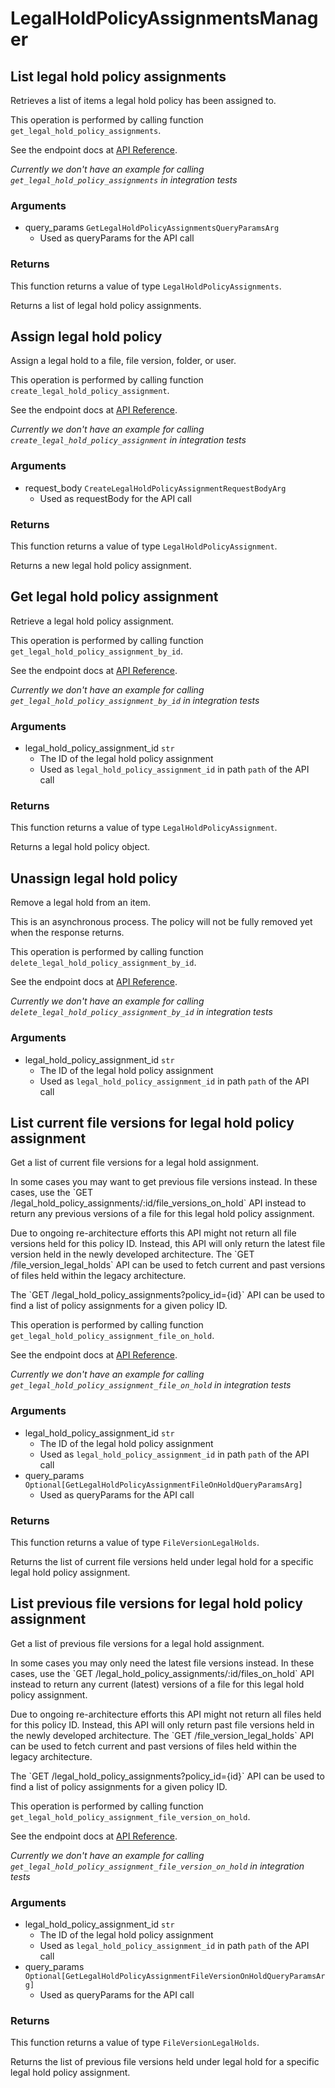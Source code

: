 # LegalHoldPolicyAssignmentsManager

## List legal hold policy assignments

Retrieves a list of items a legal hold policy has been assigned to.

This operation is performed by calling function `get_legal_hold_policy_assignments`.

See the endpoint docs at
[API Reference](https://developer.box.com/reference/get-legal-hold-policy-assignments/).

*Currently we don't have an example for calling `get_legal_hold_policy_assignments` in integration tests*

### Arguments

- query_params `GetLegalHoldPolicyAssignmentsQueryParamsArg`
  - Used as queryParams for the API call


### Returns

This function returns a value of type `LegalHoldPolicyAssignments`.

Returns a list of legal hold policy assignments.


## Assign legal hold policy

Assign a legal hold to a file, file version, folder, or user.

This operation is performed by calling function `create_legal_hold_policy_assignment`.

See the endpoint docs at
[API Reference](https://developer.box.com/reference/post-legal-hold-policy-assignments/).

*Currently we don't have an example for calling `create_legal_hold_policy_assignment` in integration tests*

### Arguments

- request_body `CreateLegalHoldPolicyAssignmentRequestBodyArg`
  - Used as requestBody for the API call


### Returns

This function returns a value of type `LegalHoldPolicyAssignment`.

Returns a new legal hold policy assignment.


## Get legal hold policy assignment

Retrieve a legal hold policy assignment.

This operation is performed by calling function `get_legal_hold_policy_assignment_by_id`.

See the endpoint docs at
[API Reference](https://developer.box.com/reference/get-legal-hold-policy-assignments-id/).

*Currently we don't have an example for calling `get_legal_hold_policy_assignment_by_id` in integration tests*

### Arguments

- legal_hold_policy_assignment_id `str`
  - The ID of the legal hold policy assignment
  - Used as `legal_hold_policy_assignment_id` in path `path` of the API call


### Returns

This function returns a value of type `LegalHoldPolicyAssignment`.

Returns a legal hold policy object.


## Unassign legal hold policy

Remove a legal hold from an item.

This is an asynchronous process. The policy will not be
fully removed yet when the response returns.

This operation is performed by calling function `delete_legal_hold_policy_assignment_by_id`.

See the endpoint docs at
[API Reference](https://developer.box.com/reference/delete-legal-hold-policy-assignments-id/).

*Currently we don't have an example for calling `delete_legal_hold_policy_assignment_by_id` in integration tests*

### Arguments

- legal_hold_policy_assignment_id `str`
  - The ID of the legal hold policy assignment
  - Used as `legal_hold_policy_assignment_id` in path `path` of the API call


## List current file versions for legal hold policy assignment

Get a list of current file versions for a legal hold
assignment.

In some cases you may want to get previous file versions instead. In these
cases, use the &#x60;GET  /legal_hold_policy_assignments/:id/file_versions_on_hold&#x60;
API instead to return any previous versions of a file for this legal hold
policy assignment.

Due to ongoing re-architecture efforts this API might not return all file
versions held for this policy ID. Instead, this API will only return the
latest file version held in the newly developed architecture. The &#x60;GET
/file_version_legal_holds&#x60; API can be used to fetch current and past versions
of files held within the legacy architecture.

The &#x60;GET /legal_hold_policy_assignments?policy_id&#x3D;{id}&#x60; API can be used to
find a list of policy assignments for a given policy ID.

This operation is performed by calling function `get_legal_hold_policy_assignment_file_on_hold`.

See the endpoint docs at
[API Reference](https://developer.box.com/reference/get-legal-hold-policy-assignments-id-files-on-hold/).

*Currently we don't have an example for calling `get_legal_hold_policy_assignment_file_on_hold` in integration tests*

### Arguments

- legal_hold_policy_assignment_id `str`
  - The ID of the legal hold policy assignment
  - Used as `legal_hold_policy_assignment_id` in path `path` of the API call
- query_params `Optional[GetLegalHoldPolicyAssignmentFileOnHoldQueryParamsArg]`
  - Used as queryParams for the API call


### Returns

This function returns a value of type `FileVersionLegalHolds`.

Returns the list of current file versions held under legal hold for a
specific legal hold policy assignment.


## List previous file versions for legal hold policy assignment

Get a list of previous file versions for a legal hold
assignment.

In some cases you may only need the latest file versions instead. In these
cases, use the &#x60;GET  /legal_hold_policy_assignments/:id/files_on_hold&#x60; API
instead to return any current (latest) versions of a file for this legal hold
policy assignment.

Due to ongoing re-architecture efforts this API might not return all files
held for this policy ID. Instead, this API will only return past file versions
held in the newly developed architecture. The &#x60;GET /file_version_legal_holds&#x60;
API can be used to fetch current and past versions of files held within the
legacy architecture.

The &#x60;GET /legal_hold_policy_assignments?policy_id&#x3D;{id}&#x60; API can be used to
find a list of policy assignments for a given policy ID.

This operation is performed by calling function `get_legal_hold_policy_assignment_file_version_on_hold`.

See the endpoint docs at
[API Reference](https://developer.box.com/reference/get-legal-hold-policy-assignments-id-file-versions-on-hold/).

*Currently we don't have an example for calling `get_legal_hold_policy_assignment_file_version_on_hold` in integration tests*

### Arguments

- legal_hold_policy_assignment_id `str`
  - The ID of the legal hold policy assignment
  - Used as `legal_hold_policy_assignment_id` in path `path` of the API call
- query_params `Optional[GetLegalHoldPolicyAssignmentFileVersionOnHoldQueryParamsArg]`
  - Used as queryParams for the API call


### Returns

This function returns a value of type `FileVersionLegalHolds`.

Returns the list of previous file versions held under legal hold for a
specific legal hold policy assignment.


